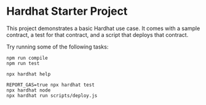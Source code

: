 # Hardhat Starter Project

This project demonstrates a basic Hardhat use case. It comes with a sample contract, a test for that contract, and a script that deploys that contract.

Try running some of the following tasks:

```shell
npm run compile
npm run test

npx hardhat help

REPORT_GAS=true npx hardhat test
npx hardhat node
npx hardhat run scripts/deploy.js
```
